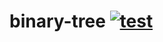# binary-tree [![test](https://github.com/1000ch/binary-tree/actions/workflows/test.yml/badge.svg?branch=main)](https://github.com/1000ch/binary-tree/actions/workflows/test.yml)
